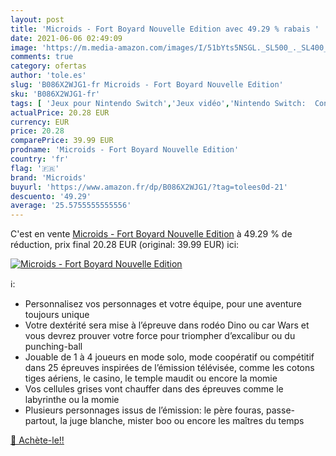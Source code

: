 ```yaml
---
layout: post
title: 'Microids - Fort Boyard Nouvelle Edition avec 49.29 % rabais '
date: 2021-06-06 02:49:09
image: 'https://m.media-amazon.com/images/I/51bYts5NSGL._SL500_._SL400_.jpg'
comments: true
category: ofertas
author: 'tole.es'
slug: 'B086X2WJG1-fr Microids - Fort Boyard Nouvelle Edition'
sku: 'B086X2WJG1-fr'
tags: [ 'Jeux pour Nintendo Switch','Jeux vidéo','Nintendo Switch:  Consoles, jeux et accessoires','microids', ]
actualPrice: 20.28 EUR
currency: EUR
price: 20.28
comparePrice: 39.99 EUR
prodname: 'Microids - Fort Boyard Nouvelle Edition'
country: 'fr'
flag: '🇫🇷'
brand: 'Microids'
buyurl: 'https://www.amazon.fr/dp/B086X2WJG1/?tag=tolees0d-21'
descuento: '49.29'
average: '25.5755555555556'
---
```


C'est en vente [Microids - Fort Boyard Nouvelle Edition](https://www.amazon.fr/dp/B086X2WJG1/?tag=tolees0d-21)  à  49.29 % de réduction, prix final  20.28 EUR (original: 39.99 EUR) ici:

[![Microids - Fort Boyard Nouvelle Edition](https://m.media-amazon.com/images/I/51bYts5NSGL._SL500_._SL400_.jpg)](https://www.amazon.fr/dp/B086X2WJG1/?tag=tolees0d-21)

ℹ️:

- Personnalisez vos personnages et votre équipe, pour une aventure toujours unique
- Votre dextérité sera mise à l’épreuve dans rodéo Dino ou car Wars et vous devrez prouver votre force pour triompher d’excalibur ou du punching-ball
- Jouable de 1 à 4 joueurs en mode solo, mode coopératif ou compétitif dans 25 épreuves inspirées de l’émission télévisée, comme les cotons tiges aériens, le casino, le temple maudit ou encore la momie
- Vos cellules grises vont chauffer dans des épreuves comme le labyrinthe ou la momie
- Plusieurs personnages issus de l’émission: le père fouras, passe-partout, la juge blanche, mister boo ou encore les maîtres du temps

[🛒 Achète-le!!](https://www.amazon.fr/dp/B086X2WJG1/?tag=tolees0d-21)

